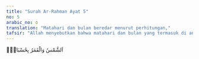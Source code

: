 ```yaml
---
title: "Surah Ar-Rahman Ayat 5"
no: 5
arabic_no: ٥
translation: "Matahari dan bulan beredar menurut perhitungan,"
tafsir: "Allah menyebutkan bahwa matahari dan bulan yang termasuk di antara benda-benda angkasa yang terbesar, beredar dalam orbitnya masing-masing matahari dan bulan yang sangat pasti, karena adanya itu maka terjadilah perubahan musim-musim. Dengan memperhitungkan perubahan-perubahan tersebut manusia dapat mengatur pertanian, perdagangan, pendidikan dan sebagainya. Banyak ayat dalam Al-Qur'an menyebut dan menjelaskan tentang pasangan matahari dan bulan. Matahari sebagai sumber cahaya yang terang membara (wahhaj) akibat reaksi nuklir di dalamnya. Sementara bulan hanya sebagai pemantul cahaya yang diterimanya dari matahari memiliki permukaan yang cerah berbinar-binar (munir). Matahari dan bulan bersama benda-benda langit lainnya tidak diam. Mereka bergerak di angkasa pada jalan (garis edar) masingmasing sebagaimana Allah berfirman dalam Surah adhdzariyat/51:7. Jalan yang dimaksud adalah garis edar dari bendabenda langit, termasuk matahari dan bulan. Dalam fisika, garis edar benda langit disebut orbit merupakan jalan atau lintasan yang dilalui oleh suatu benda langit, di sekitar benda langit lainnya, di dalam pengaruh dari gaya-gaya tertentu. Orbit pertama kali dianalisa secara matematis oleh Johannes Kepler yang merumuskan hasil perhitungannya dalam hukum Kepler tentang gerak planet. Dia menemukan bahwa orbit dari planet dalam tata surya kita adalah berbentuk ellips dan bukan lingkaran atau episiklus seperti yang semula dipercaya. Pada tahun 1601 Kepler berusaha mencocokkan berbagai bentuk kurva geometri pada data-data posisi Planet Mars yang ada. Hingga tahun 1606, setelah hampir setahun menghabiskan waktunya hanya untuk mencari penyelesaian perbedaan sebesar 8 menit busur (mungkin bagi kebanyakan orang hal ini akan diabaikan), Kepler mendapatkan orbit Planet Mars. Menurut Kepler, lintasan berbentuk ellips adalah gerakan yang paling sesuai untuk orbit planet yang mengitari matahari. Pada tahun 1609 dia memublikasikan Astronomia Nova yang menyatakan dua hukum gerak planet. Pergerakan-pergerakan benda langit ini terkendali sepenuhnya dan semuanya harus bergerak dalam suatu orbit yang terhitung. Jika tidak yang akan terjadi adalah tabrakan yang berarti kehancuran yang fatal. Perlu diketahui bahwa bulan beredar mengitari bumi dalam waktu 29.53059 hari. Waktu ini adalah waktu edar bulan relatif terhadap bumi tanpa memasukkan unsur peredaran bumi terhadap matahari. Apabila dimasukkan unsur pergerakan relatif bulan dan matahari terhadap semua bintang di alam maka lama peredaran bumi bukan 24 jam tetapi 23 jam 56 menit 4 detik dan waktu edar bulan terhadap bumi adalah 27.321661 hari atau 86164.0906 detik. Suatu angka yang fantastic, Subhanallah. Hal ini dipertegas lagi dalam firman-Nya pada Surah Yasin 36: 38, 40 dan Surah alAnbiya'/21: 33. Bumi dan planet-planet lain di sistem tata surya ini bergerak pada orbitnya masing-masing mengelilingi matahari. Matahari di lintasan orbitnya juga bergerak mengelilingi sistem yang lebih besar lagi yakni galaksi Bimasakti, begitu seterusnya. Tetapi tidak satupun dari bintang, planet dan benda-benda langit lainnya di angkasa bergerak tidak terkendali atau memotong orbit lain ataupun saling berbenturan. Tampak jelas kecermatan takdir pada keserasian antara ciptaan dan gerakan. Di angkasa yang luas ini pergerakan setiap benda langit tidak ada yang melenceng sehelai rambut pun atau terlambat sedetikpun. Al-Qur'an mengisyaratkan pergerakan benda-benda langit di alam semesta ini secara serasi, hal tersebut diungkap dalam adhdzariyat/51:7"
---
```

اَلشَّمْسُ وَالْقَمَرُ بِحُسْبَانٍۙ 